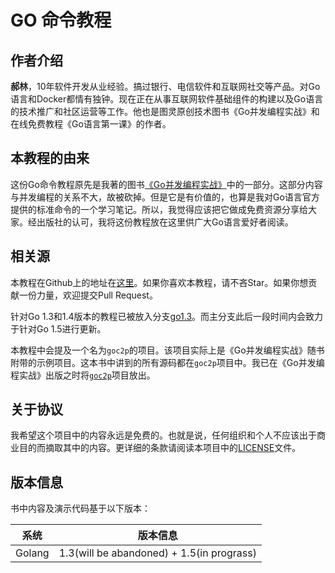 # GO 命令教程

## 作者介绍

**郝林**，10年软件开发从业经验。搞过银行、电信软件和互联网社交等产品。对Go语言和Docker都情有独钟。现在正在从事互联网软件基础组件的构建以及Go语言的技术推广和社区运营等工作。他也是图灵原创技术图书《Go并发编程实战》和在线免费教程《Go语言第一课》的作者。

## 本教程的由来

这份Go命令教程原先是我著的图书[《Go并发编程实战》](http://www.ituring.com.cn/book/1525)中的一部分。这部分内容与并发编程的关系不大，故被砍掉。但是它是有价值的，也算是我对Go语言官方提供的标准命令的一个学习笔记。所以，我觉得应该把它做成免费资源分享给大家。经出版社的认可，我将这份教程放在这里供广大Go语言爱好者阅读。


## 相关源

本教程在Github上的地址在[这里](https://github.com/hyper-carrot/go_command_tutorial)。如果你喜欢本教程，请不吝Star。如果你想贡献一份力量，欢迎提交Pull Request。

针对Go 1.3和1.4版本的教程已被放入分支[go1.3](https://github.com/hyper-carrot/go_command_tutorial/tree/go1.3)。而主分支此后一段时间内会致力于针对Go 1.5进行更新。

本教程中会提及一个名为```goc2p```的项目。该项目实际上是《Go并发编程实战》随书附带的示例项目。这本书中讲到的所有源码都在```goc2p```项目中。我已在《Go并发编程实战》出版之时将[```goc2p```](https://github.com/hyper-carrot/goc2p)项目放出。

## 关于协议

我希望这个项目中的内容永远是免费的。也就是说，任何组织和个人不应该出于商业目的而摘取其中的内容。更详细的条款请阅读本项目中的[LICENSE](https://github.com/hyper-carrot/go_command_tutorial/blob/master/LICENSE)文件。

## 版本信息
书中内容及演示代码基于以下版本：

| 系统      | 版本信息
|---------|------
|Golang   |1.3(will be abandoned) + 1.5(in prograss)